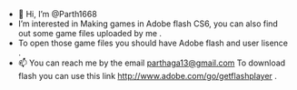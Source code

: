 - 👋 Hi, I’m @Parth1668
- I’m interested in Making games in Adobe flash CS6, you can also find out some game files uploaded by me .
- To open those game files you should have Adobe flash and user lisence .
- 📫 You can reach me by the email parthaga13@gmail.com
To download flash you can use this link http://www.adobe.com/go/getflashplayer   .

<!---
Parth1668/Parth1668 is a ✨ special ✨ repository because its `README.md` (this file) appears on your GitHub profile.
You can click the Preview link to take a look at your changes.
--->
